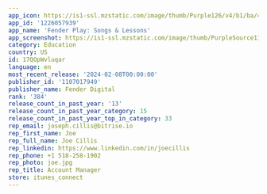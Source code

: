```yaml
---
app_icon: https://is1-ssl.mzstatic.com/image/thumb/Purple126/v4/b1/ba/41/b1ba4144-316e-45da-f8c0-5b902550d58c/AppIcon-0-1x_U007emarketing-0-7-0-85-220-0.png/1024x1024bb.png
app_id: '1226057939'
app_name: 'Fender Play: Songs & Lessons'
app_screenshot: https://is1-ssl.mzstatic.com/image/thumb/PurpleSource116/v4/9f/9a/11/9f9a1103-797e-a419-0fe9-e2ba46598a47/10ee0c63-3edd-443e-bdb9-9a60804d5911_Fender_FenderPlay_US_iOS_6.5_ScreenshotMockups_231129_V1A_01.png/1284x2778bb.png
category: Education
country: US
id: 17QOpWvluqar
language: en
most_recent_release: '2024-02-08T00:00:00'
publisher_id: '1107017949'
publisher_name: Fender Digital
rank: '384'
release_count_in_past_year: '13'
release_count_in_past_year_category: 15
release_count_in_past_year_top_in_category: 33
rep_email: joseph.cillis@bitrise.io
rep_first_name: Joe
rep_full_name: Joe Cillis
rep_linkedin: https://www.linkedin.com/in/joecillis
rep_phone: +1 518-258-1902
rep_photo: joe.jpg
rep_title: Account Manager
store: itunes_connect
---
```

